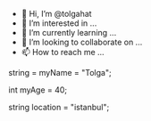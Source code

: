 - 👋 Hi, I’m @tolgahat
- 👀 I’m interested in ...
- 🌱 I’m currently learning ...
- 💞️ I’m looking to collaborate on ...
- 📫 How to reach me ...

<!---
Yukarısı çok tatlıydı silmeye kıyamadım.
--->
string = myName = "Tolga";

int myAge = 40;

string location = "istanbul";

